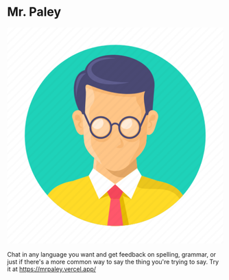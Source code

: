 # Mr. Paley

<p align="center">
  <img src="public/mrpaley.jpeg" alt="Mr. Paley" />
</p>

Chat in any language you want and get feedback on spelling, grammar, or just if there's a more common way to say the thing you're trying to say. Try it at https://mrpaley.vercel.app/
